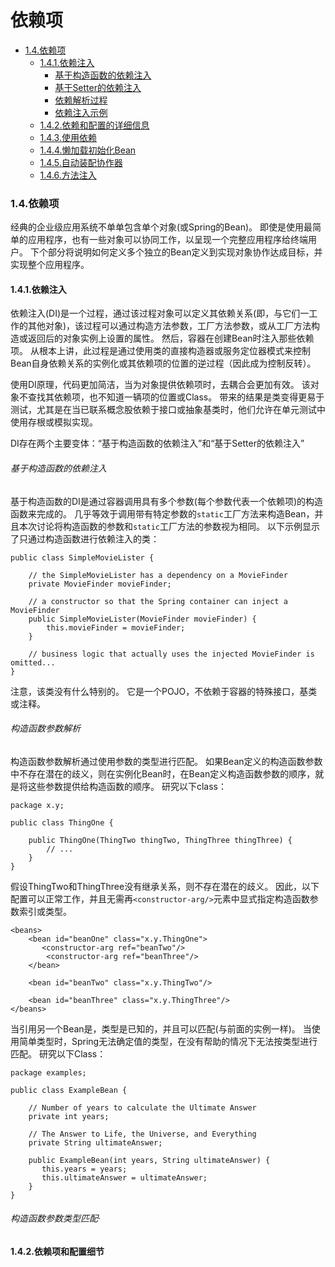 # 依赖项

- [1.4.依赖项](#title-1.4)
     - [1.4.1.依赖注入](#1.4.1.依赖注入)
         - [基于构造函数的依赖注入](#基于构造函数的依赖注入)
         - [基于Setter的依赖注入]()
         - [依赖解析过程]()
         - [依赖注入示例]()
     - [1.4.2.依赖和配置的详细信息](#1.4.2.依赖项和配置细节)
     - [1.4.3.使用依赖]()
     - [1.4.4.懒加载初始化Bean]()
     - [1.4.5.自动装配协作器]()
     - [1.4.6.方法注入]()
     
### <span id="title-1.4">1.4.依赖项</span>
经典的企业级应用系统不单单包含单个对象(或Spring的Bean)。
即使是使用最简单的应用程序，也有一些对象可以协同工作，以呈现一个完整应用程序给终端用户。
下个部分将说明如何定义多个独立的Bean定义到实现对象协作达成目标，并实现整个应用程序。

#### <span id="1.4.1.依赖注入">1.4.1.依赖注入</span>
依赖注入(DI)是一个过程，通过该过程对象可以定义其依赖关系(即，与它们一工作的其他对象)，该过程可以通过构造方法参数，工厂方法参数，或从工厂方法构造或返回后的对象实例上设置的属性。
然后，容器在创建Bean时注入那些依赖项。
从根本上讲，此过程是通过使用类的直接构造器或服务定位器模式来控制Bean自身依赖关系的实例化或其依赖项的位置的逆过程（因此成为控制反转）。

使用DI原理，代码更加简洁，当为对象提供依赖项时，去耦合会更加有效。
该对象不查找其依赖项，也不知道一辆项的位置或Class。
带来的结果是类变得更易于测试，尤其是在当已联系概念股依赖于接口或抽象基类时，他们允许在单元测试中使用存根或模拟实现。

DI存在两个主要变体：“基于构造函数的依赖注入”和“基于Setter的依赖注入”

###### <span id="基于构造函数的依赖注入">基于构造函数的依赖注入</span>
基于构造函数的DI是通过容器调用具有多个参数(每个参数代表一个依赖项)的构造函数来完成的。
几乎等效于调用带有特定参数的`static`工厂方法来构造Bean，并且本次讨论将构造函数的参数和`static`工厂方法的参数视为相同。
以下示例显示了只通过构造函数进行依赖注入的类：

    public class SimpleMovieLister {

        // the SimpleMovieLister has a dependency on a MovieFinder
        private MovieFinder movieFinder;

        // a constructor so that the Spring container can inject a MovieFinder
        public SimpleMovieLister(MovieFinder movieFinder) {
            this.movieFinder = movieFinder;
        }

        // business logic that actually uses the injected MovieFinder is omitted...
    }

注意，该类没有什么特别的。
它是一个POJO，不依赖于容器的特殊接口，基类或注释。

###### 构造函数参数解析
构造函数参数解析通过使用参数的类型进行匹配。
如果Bean定义的构造函数参数中不存在潜在的歧义，则在实例化Bean时，在Bean定义构造函数参数的顺序，就是将这些参数提供给构造函数的顺序。
研究以下class：

    package x.y;

    public class ThingOne {

        public ThingOne(ThingTwo thingTwo, ThingThree thingThree) {
            // ...
        }
    }

假设ThingTwo和ThingThree没有继承关系，则不存在潜在的歧义。
因此，以下配置可以正常工作，并且无需再`<constructor-arg/>`元素中显式指定构造函数参数索引或类型。

    <beans>
        <bean id="beanOne" class="x.y.ThingOne">
           <constructor-arg ref="beanTwo"/>
            <constructor-arg ref="beanThree"/>
        </bean>

        <bean id="beanTwo" class="x.y.ThingTwo"/>

        <bean id="beanThree" class="x.y.ThingThree"/>
    </beans>

当引用另一个Bean是，类型是已知的，并且可以匹配(与前面的实例一样)。
当使用简单类型时，Spring无法确定值的类型，在没有帮助的情况下无法按类型进行匹配。
研究以下Class：

    package examples;

    public class ExampleBean {

        // Number of years to calculate the Ultimate Answer
        private int years;

        // The Answer to Life, the Universe, and Everything
        private String ultimateAnswer;

        public ExampleBean(int years, String ultimateAnswer) {
           this.years = years;
           this.ultimateAnswer = ultimateAnswer;
        }
    }

###### 构造函数参数类型匹配·

#### <span id="1.4.2.依赖项和配置细节">1.4.2.依赖项和配置细节</span>